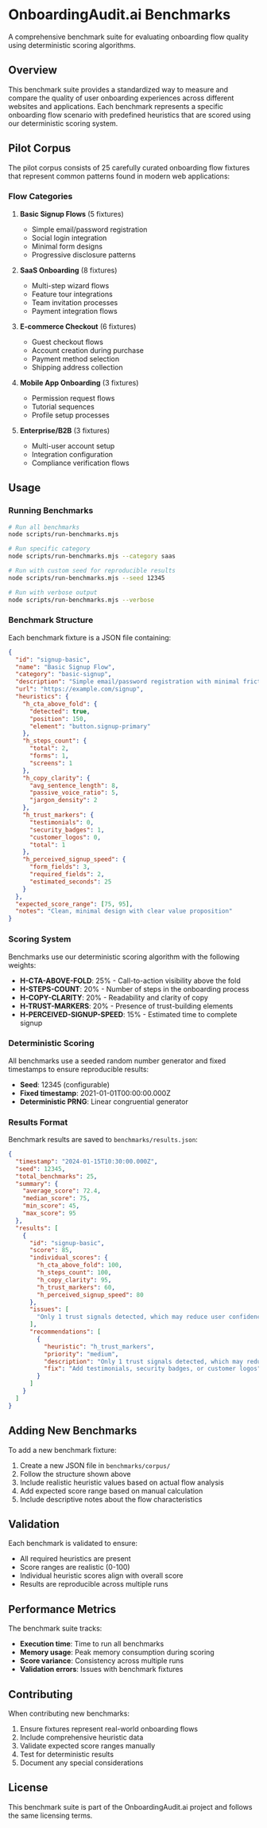 # OnboardingAudit.ai Benchmarks

A comprehensive benchmark suite for evaluating onboarding flow quality using deterministic scoring algorithms.

## Overview

This benchmark suite provides a standardized way to measure and compare the quality of user onboarding experiences across different websites and applications. Each benchmark represents a specific onboarding flow scenario with predefined heuristics that are scored using our deterministic scoring system.

## Pilot Corpus

The pilot corpus consists of 25 carefully curated onboarding flow fixtures that represent common patterns found in modern web applications:

### Flow Categories

1. **Basic Signup Flows** (5 fixtures)
   - Simple email/password registration
   - Social login integration
   - Minimal form designs
   - Progressive disclosure patterns

2. **SaaS Onboarding** (8 fixtures)
   - Multi-step wizard flows
   - Feature tour integrations
   - Team invitation processes
   - Payment integration flows

3. **E-commerce Checkout** (6 fixtures)
   - Guest checkout flows
   - Account creation during purchase
   - Payment method selection
   - Shipping address collection

4. **Mobile App Onboarding** (3 fixtures)
   - Permission request flows
   - Tutorial sequences
   - Profile setup processes

5. **Enterprise/B2B** (3 fixtures)
   - Multi-user account setup
   - Integration configuration
   - Compliance verification flows

## Usage

### Running Benchmarks

```bash
# Run all benchmarks
node scripts/run-benchmarks.mjs

# Run specific category
node scripts/run-benchmarks.mjs --category saas

# Run with custom seed for reproducible results
node scripts/run-benchmarks.mjs --seed 12345

# Run with verbose output
node scripts/run-benchmarks.mjs --verbose
```

### Benchmark Structure

Each benchmark fixture is a JSON file containing:

```json
{
  "id": "signup-basic",
  "name": "Basic Signup Flow",
  "category": "basic-signup",
  "description": "Simple email/password registration with minimal friction",
  "url": "https://example.com/signup",
  "heuristics": {
    "h_cta_above_fold": {
      "detected": true,
      "position": 150,
      "element": "button.signup-primary"
    },
    "h_steps_count": {
      "total": 2,
      "forms": 1,
      "screens": 1
    },
    "h_copy_clarity": {
      "avg_sentence_length": 8,
      "passive_voice_ratio": 5,
      "jargon_density": 2
    },
    "h_trust_markers": {
      "testimonials": 0,
      "security_badges": 1,
      "customer_logos": 0,
      "total": 1
    },
    "h_perceived_signup_speed": {
      "form_fields": 3,
      "required_fields": 2,
      "estimated_seconds": 25
    }
  },
  "expected_score_range": [75, 95],
  "notes": "Clean, minimal design with clear value proposition"
}
```

### Scoring System

Benchmarks use our deterministic scoring algorithm with the following weights:

- **H-CTA-ABOVE-FOLD**: 25% - Call-to-action visibility above the fold
- **H-STEPS-COUNT**: 20% - Number of steps in the onboarding process
- **H-COPY-CLARITY**: 20% - Readability and clarity of copy
- **H-TRUST-MARKERS**: 20% - Presence of trust-building elements
- **H-PERCEIVED-SIGNUP-SPEED**: 15% - Estimated time to complete signup

### Deterministic Scoring

All benchmarks use a seeded random number generator and fixed timestamps to ensure reproducible results:

- **Seed**: 12345 (configurable)
- **Fixed timestamp**: 2021-01-01T00:00:00.000Z
- **Deterministic PRNG**: Linear congruential generator

### Results Format

Benchmark results are saved to `benchmarks/results.json`:

```json
{
  "timestamp": "2024-01-15T10:30:00.000Z",
  "seed": 12345,
  "total_benchmarks": 25,
  "summary": {
    "average_score": 72.4,
    "median_score": 75,
    "min_score": 45,
    "max_score": 95
  },
  "results": [
    {
      "id": "signup-basic",
      "score": 85,
      "individual_scores": {
        "h_cta_above_fold": 100,
        "h_steps_count": 100,
        "h_copy_clarity": 95,
        "h_trust_markers": 60,
        "h_perceived_signup_speed": 80
      },
      "issues": [
        "Only 1 trust signals detected, which may reduce user confidence"
      ],
      "recommendations": [
        {
          "heuristic": "h_trust_markers",
          "priority": "medium",
          "description": "Only 1 trust signals detected, which may reduce user confidence",
          "fix": "Add testimonials, security badges, or customer logos"
        }
      ]
    }
  ]
}
```

## Adding New Benchmarks

To add a new benchmark fixture:

1. Create a new JSON file in `benchmarks/corpus/`
2. Follow the structure shown above
3. Include realistic heuristic values based on actual flow analysis
4. Add expected score range based on manual calculation
5. Include descriptive notes about the flow characteristics

## Validation

Each benchmark is validated to ensure:

- All required heuristics are present
- Score ranges are realistic (0-100)
- Individual heuristic scores align with overall score
- Results are reproducible across multiple runs

## Performance Metrics

The benchmark suite tracks:

- **Execution time**: Time to run all benchmarks
- **Memory usage**: Peak memory consumption during scoring
- **Score variance**: Consistency across multiple runs
- **Validation errors**: Issues with benchmark fixtures

## Contributing

When contributing new benchmarks:

1. Ensure fixtures represent real-world onboarding flows
2. Include comprehensive heuristic data
3. Validate expected score ranges manually
4. Test for deterministic results
5. Document any special considerations

## License

This benchmark suite is part of the OnboardingAudit.ai project and follows the same licensing terms.